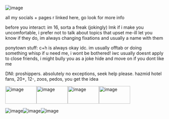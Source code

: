 
![image](https://github.com/user-attachments/assets/ed97690d-f6f7-427f-8d7f-90cebadcbc82)




all my socials + pages r linked here, go look for more info

before you interact: im 16, sorta a freak (jokingly) lmk if i make you uncomfortable, i prefer not to talk about topics that upset me-ill let you know if they do, im always changing fixations and usually a name with them

ponytown stuff: c+h is always okay idc. im usually offtab or doing something whisp if u need me, i wont be bothered! iwc usually doesnt apply to close friends, i might bully you as a joke hide and move on if you dont like me 

DNI: proshippers. absolutely no exceptions, seek help please. hazmid hotel fans, 20+, 12-, zoos, pedos, you get the idea

<img width="99" height="56" alt="image" src="https://github.com/user-attachments/assets/d7b32d7e-1f49-46a4-a516-628fea5b51bc" /><img width="99" height="56" alt="image" src="https://github.com/user-attachments/assets/87c0f68c-83a4-4987-a57e-de3edc5691cc" /><img width="99" height="56" alt="image" src="https://github.com/user-attachments/assets/32868252-109d-46cd-afa3-785ebd229297" /><img width="99" height="56" alt="image" src="https://github.com/user-attachments/assets/f7d7e726-2f1b-416e-9ba9-478297105b34" />

![image](https://github.com/user-attachments/assets/3f591465-4d37-4bc5-b887-f8e74fbfff33)![image](https://github.com/user-attachments/assets/9f7c7856-34d3-466c-a912-62db0d60445f)![image](https://github.com/user-attachments/assets/ffaa3540-c26c-4f75-822a-f5d444a2f240)










